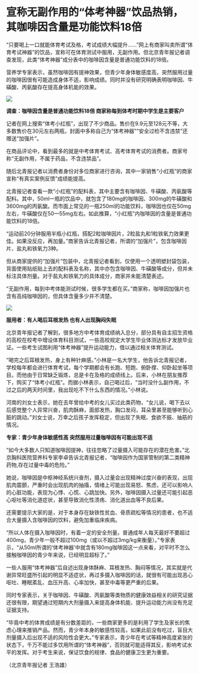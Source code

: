 # 宣称无副作用的“体考神器”饮品热销，其咖啡因含量是功能饮料18倍

“只要喝上一口就能体育考试及格，考试成绩大幅提升……”网上有商家叫卖所谓“体育考试神器”的饮品，宣称可在体育测试中服用，无副作用。但北京青年报记者调查发现，此类“体考神器”成分表中的咖啡因含量是普通功能饮料的18倍。

营养学专家表示，虽然咖啡因有提神效果，但青少年身体敏感度高，突然服用过量的咖啡因很有可能造成身体不适，影响成绩。同时并没有研究明确表明咖啡因、牛磺酸、丙氨酸存在提高身体机能的效果。

![](https://inews.gtimg.com/om_bt/OMZxeEje526R1i9wYxiJqL0_oKJ83tBNxYkiUX7-xgSvMAA/1000)

**调查：咖啡因含量是普通功能饮料18倍 商家称每到体考时期中学生是主要客户**

记者在网上搜索“体考小红瓶”，出现了不少商品。售价在9.9元至128元不等，大多数售价在30元左右两瓶，封面中多称自己为“体考神器”“安全过检不含违禁”还赠送“加强片”。

在商品评论中，看到最多的就是中考体育考试、高考体育考试的消费者。商家号称“无副作用，不属于药品，不含违禁品”。

随后北青报记者以消费者身份对多位商家进行咨询，其中一家销售“小红瓶”的商家宣称“有真实案例反馈”成绩能提高。

北青报记者查看一款“小红瓶”的配料表，其中主要含有咖啡因、牛磺酸、丙氨酸等配料。其中，50ml一瓶的饮品中，就包含了180mg的咖啡因、300mg的牛磺酸和3600mg的丙氨酸。而市面上常见的一瓶250ml的功能饮料，咖啡因也仅在50mg左右，牛磺酸仅在50—55mg左右。如此推算，“小红瓶”内咖啡因的含量是普通功能饮料的18倍。

“运动前20分钟服用半瓶小红瓶，搭配2粒咖啡因片，2粒盐丸和1粒铁氧力效果更佳。如果没反应，再加量。”商家告诉北青报记者，所谓的“加强片”，包含咖啡因片、盐丸和铁氧力3种。

但从商家提供的“加强片”包装中，北青报记者看到，仅使用一个透明塑封袋包装，背面使用贴纸贴上去的配料表及名称，其中亦包含咖啡因、牛磺酸等成分，但并未标注具体剂量。对于盐丸和铁氧力的具体成分，商家并未能清楚表述。

“无副作用，每到中考体能测试时候，很多学生都在买。”商家称，咖啡因加强片也含有高纯咖啡因的，但具体含量多少并不清楚。

![](https://inews.gtimg.com/om_bt/OvHhWxswrA8p0DYk_z4gLWTqlii6KyK5sXvks32xZTAYgAA/1000)

**服用者：有人喝后耳根发热 也有人出现胸闷失眠**

北京青年报记者了解到，很多地方中考体育成绩纳入总分，部分具有自主招生资格的高校在校考中增设体育科目测试，一些高校规定大学生毕业体测达标才发放毕业证。一些考生试图利用“体考神器”提升运动能力，借以通过相关体育测试。

“喝完之后耳根发热，身上有种针麻感。”小林是一名大学生，他告诉北青报记者，学校每年都会进行体育考试，每个学期都会有长跑、短跑、俯卧撑、仰卧起坐等项目。而他由于日常缺乏锻炼，总是卡在及格的成绩线上。后来，小林在朋友推荐下，购买了“体考小红瓶”。而据小林表示，自己喝过后，“当时没什么副作用，不过之后的两天时间里，我出现吃不下什么东西的情况。”小林说。

河南的刘女士表示，她在去年曾给中考的女儿买过此类药物，“女儿说，喝下去以后感觉整个人异常兴奋，肌肉酥麻，面部发热，胸口发闷，耳朵里甚至能够听到心脏的跳动。”刘女士说，万幸之后孩子发挥稳定，但出现了失眠、食欲不振、抽筋的情况。

**专家：青少年身体敏感性高 突然服用过量咖啡因有可能出现不适**

“如今大多数人只知道咖啡因提神，往往忽略了过量摄入可能存在的潜在危害。”北京胸科医院营养科专家李卓告诉北青报记者，“咖啡因作为国家管制的第二类精神药物,存在过量中毒的危险。”

她说，咖啡因是中枢神经系统兴奋剂，摄入过量会出现精神过度兴奋的表现，出现肌肉震颤，严重时会出现肌肉的抽搐，情绪上可能出现易怒、焦虑，还可以影响人的心脏功能，表现为心悸、心慌、心跳加快。另外，咖啡因摄入过量还可能引起恶心呕吐等消化道症状，甚至导致消化性溃疡、消化道出血等不良后果。

还需要提示大家的是，对于本身存在缺铁性贫血、骨质疏松等情况的患者，也不适合大量摄入含咖啡因的饮料，避免加重临床疾病。

“所以人体在摄入咖啡因时，有着一定的安全剂量。普通成年人每天最好不要超过400mg，青少年一般不超过100mg（或以不超过3mg/kg来衡量）。”专家表示，“从50ml所谓的‘体考神器’中就含有180mg咖啡因这一点来看，对平时不怎么接触咖啡因的青少年来说，已经明显超标了。”

一些人服用“体考神器”后自述出现身体酥麻、耳根发热、胸闷等情况，其实就是代谢异常旺盛所引起的明显不适症状，再过多摄入咖啡因的话，就很有可能出现恶心呕吐、睡眠紊乱、血压升高、心率加快，甚至中毒等更严重的后果。

同时专家表示，关于咖啡因、牛磺酸、丙氨酸等类物质的健康效益相关的研究证据还很有限，期望通过短期内大剂量摄入来提高身体机能、提升运动能力尚没有充足证据支持。

“毕竟中考的体育成绩是有分数差距的，一些商家更多的是利用了学生及家长的焦虑心理来推销产品。然而，青少年本身的敏感性较高，如果此前没有吃过，盲目大剂量摄入后出现不适的风险性会更大。”专家表示，青少年在考试等精神高度紧张的状态下，千万不能过多饮用所谓的“体考神器”，否则就可能适得其反，影响考试水平的发挥。对于考生来说，保证饮食的规律、食品的健康卫生更为重要。

（北京青年报记者 王浩雄）


